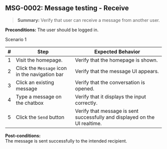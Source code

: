 ## **MSG-0002:** Message testing - Receive  

> **Summary:** Verify that user can receive a message from another user.  <br>

**Preconditions:** The user should be logged in.  

Scenario 1 

 | \# | Step | Expected Behavior | 
 |----|------|-------------------| 
 |  1 |   Visit the homepage.                             | Verify that the homepage is shown.   | 
 |  2 |   Click the `Message` icon in the navigation bar    | Verify that the message UI appears.   | 
 |  3 |   Click an existing message                       | Verify that the conversation is opened.   | 
 |  4 |   Type a message on the chatbox                   | Verify that it displays the input correctly.  | 
 |  5 |   Click the `Send` button                           | Verify that message is sent successfully and displayed on the UI realtime. |  

**Post-conditions:**  
The message is sent successfully to the intended recipient.

